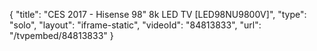 {
    "title": "CES 2017 - Hisense 98\" 8k LED TV [LED98NU9800V]",
    "type": "solo",
    "layout": "iframe-static",
    "videoId": "84813833",
    "url": "\/tvpembed\/84813833"
}